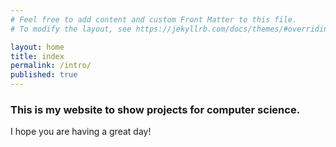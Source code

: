 ```yaml
---
# Feel free to add content and custom Front Matter to this file.
# To modify the layout, see https://jekyllrb.com/docs/themes/#overriding-theme-defaults

layout: home
title: index
permalink: /intro/
published: true
---
```


### This is my website to show projects for computer science.

I hope you are having a great day!